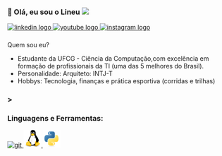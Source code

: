 ### 👋 Olá, eu sou o Lineu <img src='https://static.wixstatic.com/media/39723d_d34b73162fa54ebfb81711d82fcb842a~mv2.gif' width='50'/>
<p align="left"></p>
<div align="left">
  <a href="https://www.linkedin.com/in/tavareslineu/" target="_blank">
    <img src="https://raw.githubusercontent.com/maurodesouza/profile-readme-generator/master/src/assets/icons/social/linkedin/default.svg" width="52" height="40" alt="linkedin logo"  />
  </a>
  <a href="https://www.youtube.com/channel/UC_2diSylE7edvg12iTZpweQ/featured" target="_blank">
    <img src="https://raw.githubusercontent.com/maurodesouza/profile-readme-generator/master/src/assets/icons/social/youtube/default.svg" width="52" height="40" alt="youtube logo"  />
  </a>
  <a href="https://www.instagram.com/o_lineutavares/" target="_blank">
    <img src="https://raw.githubusercontent.com/maurodesouza/profile-readme-generator/master/src/assets/icons/social/instagram/default.svg" width="52" height="40" alt="instagram logo"  />
  </a>
</div>

###

</div>

###
Quem sou eu?
- Estudante da UFCG - Ciência da Computação,com excelência em formação de profissionais da TI (uma das 5 melhores do Brasil).
- Personalidade: Arquiteto: INTJ-T
- Hobbys: Tecnologia, finanças e prática esportiva (corridas e trilhas) 

<h3 align="center"></h3>

<h3 align="left">>
<p align="left">
</p>
<h3 align="left">Linguagens e Ferramentas:</h3>
<p align="left"> <a href="https://git-scm.com/" target="_blank" rel="noreferrer"> <img src="https://www.vectorlogo.zone/logos/git-scm/git-scm-icon.svg" alt="git" width="40" height="40"/> </a> <a href="https://www.linux.org/" target="_blank" rel="noreferrer"> <img src="https://raw.githubusercontent.com/devicons/devicon/master/icons/linux/linux-original.svg" alt="linux" width="40" height="40"/> </a> <a href="https://www.python.org" target="_blank" rel="noreferrer"> <img src="https://raw.githubusercontent.com/devicons/devicon/master/icons/python/python-original.svg" alt="python" width="40" height="40"/> </a> </p>






